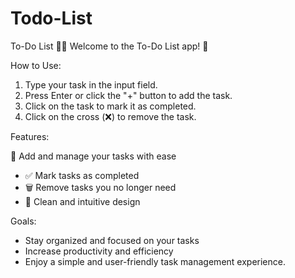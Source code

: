 # Todo-List

To-Do List 📝✅
Welcome to the To-Do List app! 📅

How to Use:

1. Type your task in the input field.
2. Press Enter or click the "+" button to add the task.
3. Click on the task to mark it as completed.
4. Click on the cross (❌) to remove the task.

Features:

📝 Add and manage your tasks with ease
- ✅ Mark tasks as completed
- 🗑️ Remove tasks you no longer need
- 🎨 Clean and intuitive design

Goals:

- Stay organized and focused on your tasks
- Increase productivity and efficiency
- Enjoy a simple and user-friendly task management experience.
